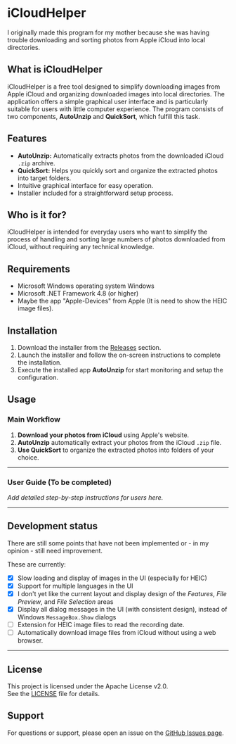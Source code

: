 # iCloudHelper

I originally made this program for my mother because she was having trouble downloading and sorting photos from Apple iCloud into local directories.

## What is iCloudHelper

iCloudHelper is a free tool designed to simplify downloading images from Apple iCloud and organizing downloaded images into local directories.
The application offers a simple graphical user interface and is particularly suitable for users with little computer experience.
The program consists of two components, **AutoUnzip** and **QuickSort**, which fulfill this task.

## Features

- **AutoUnzip:** Automatically extracts photos from the downloaded iCloud `.zip` archive.
- **QuickSort:** Helps you quickly sort and organize the extracted photos into target folders.
- Intuitive graphical interface for easy operation.
- Installer included for a straightforward setup process.

## Who is it for?

iCloudHelper is intended for everyday users who want to simplify the process of handling and sorting large numbers of photos downloaded from iCloud, without requiring any technical knowledge.

## Requirements

- Microsoft Windows operating system Windows
- Microsoft .NET Framework 4.8 (or higher)
- Maybe the app "Apple-Devices" from Apple (It is need to show the HEIC image files).

## Installation

1. Download the installer from the [Releases](https://github.com/X13-G44/iCloudHelper/releases) section.
2. Launch the installer and follow the on-screen instructions to complete the installation.
3. Execute the installed app **AutoUnzip** for start monitoring and setup the configuration.

## Usage

### Main Workflow

1. **Download your photos from iCloud** using Apple's website.
2. **AutoUnzip** automatically extract your photos from the iCloud `.zip` file.
3. **Use QuickSort** to organize the extracted photos into folders of your choice.

---

### User Guide (To be completed)

_Add detailed step-by-step instructions for users here._

---

## Development status

There are still some points that have not been implemented or - in my opinion - still need improvement.

These are currently:
- [X] Slow loading and display of images in the UI (especially for HEIC)
- [X] Support for multiple languages ​​in the UI
- [X] I don't yet like the current layout and display design of the *Features*, *File Preview*, and *File Selection* areas
- [X] Display all dialog messages in the UI (with consistent design), instead of Windows `MessageBox.Show` dialogs
- [ ] Extension for HEIC image files to read the recording date.
- [ ] Automatically download image files from iCloud without using a web browser.

---

## License

This project is licensed under the Apache License v2.0.  
See the [LICENSE](LICENSE) file for details.

## Support

For questions or support, please open an issue on the [GitHub Issues page](https://github.com/X13-G44/iCloudHelper/issues).
